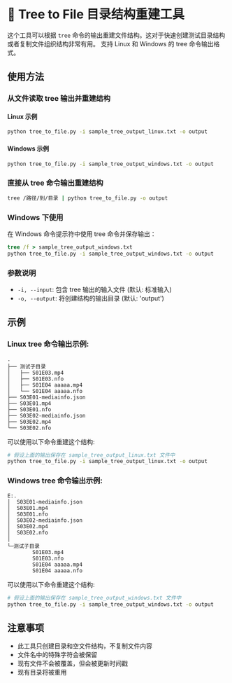# 🌲 Tree to File 目录结构重建工具

这个工具可以根据 `tree` 命令的输出重建文件结构。这对于快速创建测试目录结构或者复制文件组织结构非常有用。
支持 Linux 和 Windows 的 tree 命令输出格式。

## 使用方法

### 从文件读取 tree 输出并重建结构

#### Linux 示例
```bash
python tree_to_file.py -i sample_tree_output_linux.txt -o output
```

#### Windows 示例
```cmd
python tree_to_file.py -i sample_tree_output_windows.txt -o output
```

### 直接从 tree 命令输出重建结构

```bash
tree /路径/到/目录 | python tree_to_file.py -o output
```

### Windows 下使用

在 Windows 命令提示符中使用 tree 命令并保存输出：

```cmd
tree /f > sample_tree_output_windows.txt
python tree_to_file.py -i sample_tree_output_windows.txt -o output
```

### 参数说明

- `-i, --input`: 包含 tree 输出的输入文件 (默认: 标准输入)
- `-o, --output`: 将创建结构的输出目录 (默认: 'output')

## 示例

### Linux tree 命令输出示例:

```
.
├── 测试子目录
│   ├── S01E03.mp4
│   ├── S01E03.nfo
│   ├── S01E04 aaaaa.mp4
│   └── S01E04 aaaaa.nfo
├── S03E01-mediainfo.json
├── S03E01.mp4
├── S03E01.nfo
├── S03E02-mediainfo.json
├── S03E02.mp4
└── S03E02.nfo
```

可以使用以下命令重建这个结构:

```bash
# 假设上面的输出保存在 sample_tree_output_linux.txt 文件中
python tree_to_file.py -i sample_tree_output_linux.txt -o output
```

### Windows tree 命令输出示例:

```
E:.
│  S03E01-mediainfo.json
│  S03E01.mp4
│  S03E01.nfo
│  S03E02-mediainfo.json
│  S03E02.mp4
│  S03E02.nfo
│
└─测试子目录
        S01E03.mp4
        S01E03.nfo
        S01E04 aaaaa.mp4
        S01E04 aaaaa.nfo
```

可以使用以下命令重建这个结构:

```bash
# 假设上面的输出保存在 sample_tree_output_windows.txt 文件中
python tree_to_file.py -i sample_tree_output_windows.txt -o output
```

## 注意事项

- 此工具只创建目录和空文件结构，不复制文件内容
- 文件名中的特殊字符会被保留
- 现有文件不会被覆盖，但会被更新时间戳
- 现有目录将被重用